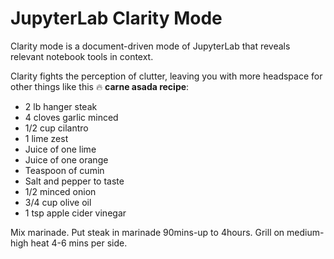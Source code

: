 # JupyterLab Clarity Mode
 Clarity mode is a document-driven mode of JupyterLab that reveals relevant notebook tools in context.

Clarity fights the perception of clutter, leaving you with more headspace for other things like this 🔥 **carne asada recipe**:

* 2 lb hanger steak
* 4 cloves garlic minced
* 1/2 cup cilantro
* 1 lime zest
* Juice of one lime
* Juice of one orange
* Teaspoon of cumin
* Salt and pepper to taste
* 1/2 minced onion
* 3/4 cup olive oil
* 1 tsp apple cider vinegar

Mix marinade. Put steak in marinade 90mins-up to 4hours. Grill on medium-high heat 4-6 mins per side.
